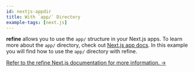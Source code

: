 ```yaml
---
id: nextjs-appdir
title: With `app/` Directory
example-tags: [next.js]
---
```


**refine** allows you to use the `app/` structure in your Next.js apps. To learn more about the `app/` directory, check out [Next.js app docs](https://nextjs.org/docs/app). In this example you will find how to use the `app/` directory with refine.

[Refer to the refine Next.js documentation for more information. →](/docs/packages/list-of-packages)

<CodeSandboxExample path="with-nextjs-appdir" />
